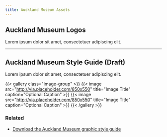```yaml
---
title: Auckland Museum Assets
---
```


## Auckland Museum Logos

Lorem ipsum dolor sit amet, consectetuer adipiscing elit.

---

## Auckland Museum Style Guide (Draft)

Lorem ipsum dolor sit amet, consectetuer adipiscing elit.


{{< gallery class="image-group" >}}
  {{< image src="http://via.placeholder.com/850x550" title="Image Title" caption="Optional Caption" >}}
  {{< image src="http://via.placeholder.com/850x550" title="Image Title" caption="Optional Caption" >}}
{{< /gallery >}}

### Related

* [Download the Auckland Museum graphic style guide](/resources/awmm-brand-design-guide-logo-use.pdf)


<!-- * Download the Auckland Museum writing style guide -->

